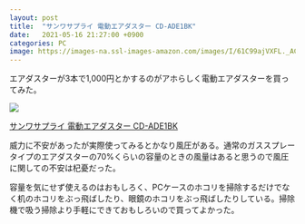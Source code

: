 ```yaml
---
layout: post
title:  "サンワサプライ 電動エアダスター CD-ADE1BK"
date:   2021-05-16 21:27:00 +0900
categories: PC
image: https://images-na.ssl-images-amazon.com/images/I/61C99ajVXFL._AC_SL1280_.jpg
---
```

エアダスターが3本で1,000円とかするのがアホらしく電動エアダスターを買ってみた。


<p><a href="https://www.amazon.co.jp/dp/B083TW2H7S?&linkCode=li2&tag=peipeipe-22&linkId=8f7298596d6544f1aba10b0b11d96b45&language=ja_JP&ref_=as_li_ss_il" target="_blank" rel="nofollow"><img border="0" src="https://m.media-amazon.com/images/I/31EXR+4QMcL._SL160_.jpg" ></a><img src="https://ir-jp.amazon-adsystem.com/e/ir?t=peipeipe-22&language=ja_JP&l=li2&o=9&a=B083TW2H7S" width="1" height="1" border="0" alt="" style="border:none !important; margin:0px !important;" /></p> <p><a href="https://www.amazon.co.jp/dp/B083TW2H7S?&linkCode=li2&tag=peipeipe-22&linkId=8f7298596d6544f1aba10b0b11d96b45&language=ja_JP&ref_=as_li_ss_il" target="_blank" rel="nofollow">サンワサプライ 電動エアダスター CD-ADE1BK</a></p>
威力に不安があったが実際使ってみるとかなり風圧がある。通常のガススプレータイプのエアダスターの70%くらいの容量のときの風量はあると思うので風圧に関しての不安は杞憂だった。


容量を気にせず使えるのはおもしろく、PCケースのホコリを掃除するだけでなく机のホコリをぶっ飛ばしたり、眼鏡のホコリをぶっ飛ばしたりしている。掃除機で吸う掃除より手軽にできておもしろいので買ってよかった。